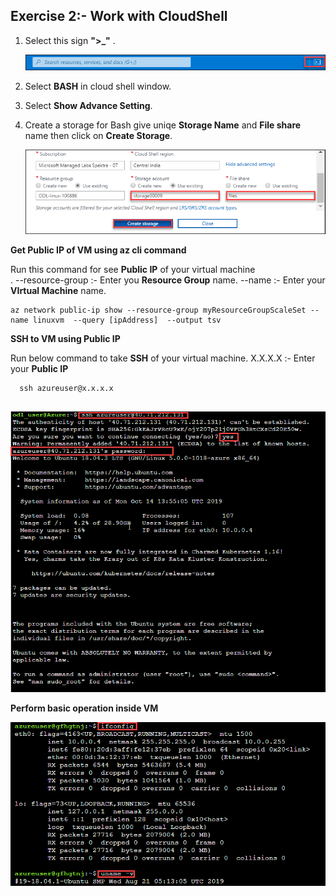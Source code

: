 ## Exercise 2:- Work with CloudShell

1. Select this sign **">_"** .<br/>

   <img src="images/azureclisign.png"/><br/>

2. Select **BASH** in cloud shell window.<br/>

3. Select **Show Advance Setting**.<br/>

4. Create a storage for Bash give uniqe **Storage Name** and **File share** name then click on **Create Storage**.<br/>

   <img src="images/bashst.png"/><br/>
 
 **Get Public IP of VM using az cli command**
 
 Run this command for see **Public IP** of your virtual machine<br/>.
  --resource-group :- Enter you **Resource Group** name.
  --name :- Enter your **VIrtual Machine** name.
  
  ```
  az network public-ip show --resource-group myResourceGroupScaleSet --name linuxvm  --query [ipAddress]  --output tsv
  ```
      
**SSH to VM using Public IP**

Run below command to take **SSH** of your virtual machine.
   X.X.X.X :- Enter your **Public IP**

  ```
    ssh azureuser@x.x.x.x
   
  ```
   <img src="images/ssh.png"/><br/>
   
**Perform basic operation inside VM**

  <img src="images/task.png"/><br/>
  
  
 

